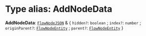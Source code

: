# Type alias: AddNodeData

**AddNodeData**: [`FlowNodeJSON`](/en/auto-docs/editor/interfaces/FlowNodeJSON.md) & { `hidden?`: `boolean` ; `index?`: `number` ; `originParent?`: [`FlowNodeEntity`](/en/auto-docs/editor/classes/FlowNodeEntity-1.md) ; `parent?`: [`FlowNodeEntity`](/en/auto-docs/editor/classes/FlowNodeEntity-1.md)  }
